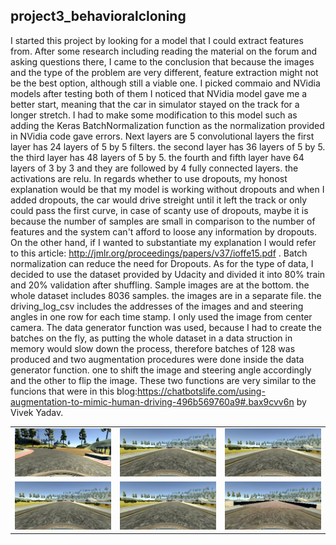 
## project3_behavioralcloning

I started this project by looking for a model that I could extract features from. After some research including reading the material on the forum and asking questions there, I came to the conclusion that because the images and the type of the problem are very different, feature extraction might not be the best option, although still a viable one. I picked commaio and NVidia models after testing both of them I noticed that NVidia model gave me a better start, meaning that the car in simulator stayed on the track for a longer stretch. I had to make some modification to this model such as adding the Keras BatchNormalization function as the normalization provided in NVidia code gave errors. Next layers are 5 convolutional layers the first layer has 24 layers of 5 by 5 filters. the second layer has 36 layers of 5 by 5. the third layer has 48 layers of 5 by 5. the fourth and fifth layer have 64 layers of 3 by 3 and they are followed by 4 fully connected layers. the activations are relu. In regards whether to use dropouts, my honost explanation would be that my model is working without dropouts and when I added dropouts, the car would drive streight until it left the track or only could pass the first curve, in case of scanty use of dropouts, maybe it is because the number of samples are small in comparison to the number of features and the system can't afford to loose any information by dropouts. On the other hand, if I wanted to substantiate my explanation I would refer to this article: http://jmlr.org/proceedings/papers/v37/ioffe15.pdf . Batch normalization can reduce the need for Dropouts. As for the type of data, I decided to use the dataset provided by Udacity and divided it into 80% train and 20% validation after shuffling. Sample images are at the bottom. the whole dataset includes 8036 samples. the images are in a separate file. the driving_log_csv includes the addresses of the images and and steering angles in one row for each time stamp. I only used the image from center camera. The data generator function was used, because I had to create the batches on the fly, as putting the whole dataset in a data struction in memory would slow down the process, therefore batches of 128 was produced and two augmentation procedures were done inside the data generator function. one to shift the image and steering angle accordingly and the other to flip the image. These two functions are very similar to the funcions that were in this blog:https://chatbotslife.com/using-augmentation-to-mimic-human-driving-496b569760a9#.bax9cvv6n by Vivek Yadav.

<table><tr><td><img src="images\center_2016_12_01_13_31_15_208.jpg"></td><td><img src="images\center_2016_12_01_13_32_41_841.jpg"></td><td><img src="images\center_2016_12_01_13_32_43_053.jpg"></td></tr><tr><td><img src="images\center_2016_12_01_13_32_44_266.jpg"></td><td><img src="images\center_2016_12_01_13_32_41_841.jpg"></td><td><img src="images\center_2016_12_01_13_32_46_689.jpg"></td></tr></table>
